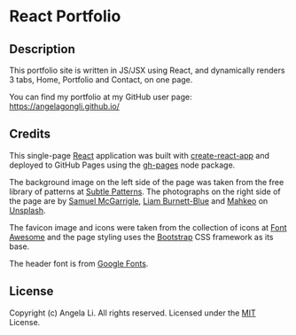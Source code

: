 # React Portfolio

## Description
This portfolio site is written in JS/JSX using React, and dynamically renders 3 tabs, Home, Portfolio and Contact, on one page.

You can find my portfolio at my GitHub user page: https://angelagongli.github.io/

## Credits
This single-page [React](https://reactjs.org/) application was built with [create-react-app](https://create-react-app.dev/) and deployed to GitHub Pages using the [gh-pages](https://www.npmjs.com/package/gh-pages) node package.

The background image on the left side of the page was taken from the free library of patterns at [Subtle Patterns](https://subtlepatterns.com/). The photographs on the right side of the page are by [Samuel McGarrigle](https://unsplash.com/@tempographics), [Liam Burnett-Blue](https://unsplash.com/@liamburnettblue) and [Mahkeo](https://unsplash.com/@mahkeo) on [Unsplash](https://unsplash.com/).

The favicon image and icons were taken from the collection of icons at [Font Awesome](https://fontawesome.com/) and the page styling uses the [Bootstrap](https://getbootstrap.com/) CSS framework as its base.

The header font is from [Google Fonts](https://fonts.google.com/).

## License
Copyright (c) Angela Li. All rights reserved.
Licensed under the [MIT](LICENSE.txt) License.
